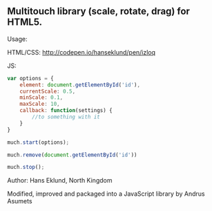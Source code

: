 ## Multitouch library (scale, rotate, drag) for HTML5.

Usage:

HTML/CSS: http://codepen.io/hanseklund/pen/izloq

JS: 

```js
var options = {  
    element: document.getElementById('id'),  
    currentScale: 0.5,  
    minScale: 0.1,  
    maxScale: 10,  
    callback: function(settings) {  
        //to something with it  
    }  
}  

much.start(options);
```

```js
much.remove(document.getElementById('id'))
```

```js
much.stop();
```

Author: Hans Eklund, North Kingdom

Modified, improved and packaged into a JavaScript library by Andrus Asumets